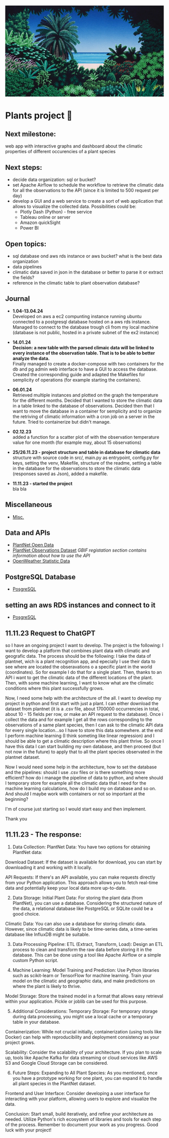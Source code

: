 ![Project Cover](https://github.com/mvomiero/plants/blob/main/assets/cover.jpeg)
# Plants project 🌴

## Next milestone:
web app with interactive graphs and dashboard about the climatic properties of different occurencies of a plant species

## Next steps:
* decide data organization: sql or bucket?
* set Apache Airflow to schedule the workflow to retrieve the climatic data for all the observations to the API (since it is limited to 500 request per day)
* develop a GUI and a web service to create a sort of web application that allows to visualize the collected data. Possibilities could be:
    * Plotly Dash (Python) - free service
    * Tableau online or server
    * Amazon quickSight
    * Power BI



## Open topics:
* sql database ond aws rds instance or aws bucket? what is the best data organization
* data pipelines
* climatic data saved in json in the database or better to parse it or extract the fields?
* reference in the climatic table to plant observation database?


## Journal

* __1.04-13.04.24__  
Developed on aws a ec2 compunting instance running ubuntu connected to a postgresql database hosted on a aws rds instance. Managed to connect to the database trough cli from my local machine (database is not public, hosted in a private subnet of the ex2 instance)

* __14.01.24__  
__Decision: a new table with the parsed climaic data will be linked to every instance of the observation table. That is to be able to better analyze the data.__  
Finally managed to create a docker-compose with two containers for the db and pg admin web interface to have a GUI to access the database. Created the corresponding guide and adapted the Makefiles for semplicity of operations (for example starting the containers).

* __06.01.24__  
Retrieved multiple instances and plotted on the graph the temperature for the different months. Decided that I wanted to store the climatic data in a table linked to the database of observations. Decided then that I want to move the database in a container for semplicity and to organize the retriving of climatic information with a cron job on a server in the future. Tried to containerize but didn't manage.

* __02.12.23__  
added a function for a scatter plot of with the observation temperature value for one month (for example may, about 15 observations)
* __25/26.11.23 - project structure and table in database for climatic data__  
structure with source code in src/, main.py as entrypoint, config.py for keys, setting the venv, Makefile, structure of the readme, setting a table in the database for the observations to store the climatic data (responses saved as Json), added a makefile. 
* __11.11.23 - started the project__   
bla bla

## Miscellaneous
* [Misc.](https://github.com/mvomiero/plants/blob/main/Guides/Miscellaneous.md)


## Data and APIs
* [PlantNet Open Data](https://plantnet.org/open-data/)
* [PlantNet Observations Dataset](https://www.gbif.org/dataset/7a3679ef-5582-4aaa-81f0-8c2545cafc81#description)  *GBIF registation section contains information about how to use the API*
* [OpenWeather Statistic Data](https://openweathermap.org/api/statistics-api#:~:text=Statistical%20Weather%20Data%20API%20allows,or%20for%20the%20entire%20year.)

## PostgreSQL Database
* [PosgreSQL](https://github.com/mvomiero/plants/blob/main/Guides/PostgreSQL.md)

## setting an aws RDS instances and connect to it
* [PosgreSQL](https://github.com/mvomiero/plants/blob/main/Guides/aws_rds.md)

## 11.11.23 Request to ChatGPT
so I have an ongoing project I want to develop. The project is the following: I want to develop a platform that combines plant data with climatic and geografic data. The process should be the following: I take the data of plantnet, wich is a plant recognition app, and epecially I use their data to see where are located  the obseravations o a specific plant in the world (coordinates). So for example I do that for a single plant. Then, thanks to an API i want to get the climatic data of the different locations of the plant. Then, with some machine learning, I want to know what are the climatic conditions where this plant successfully grows. 

Now, I need some help with the architecture of the all. I want to develop my project in python and first start with just a plant. I can either download the dataset from plantnet (it is a .csv file, about 1700000 occurrencies in total, about 10 - 15 fields per row, or make an API request to the database).
Once i collect the data and for example I get all the rows corresponding to the observations of a same plant species, then I can ask to the climatic API data for every single location...so I have to store this data somewhere. at the end I perform machine learning (I think someting like linear regression) and I should be able to get a climatic description where this plant thrive. So once I have this data I can start building my own database, and then proceed (but not now in the future) to apply that to all the plant species observated in the plantnet dataset. 

Now I would need some help in the architecture, how to set the database and the pipelines: should I use .csv files or is there something more efficient? how do i manage the pipeline of data to python, and where should I temporary store for example all the climatic data that I need for the machine learning calculations, how do I build my on database and so on. And should I maybe work with containers or not so important at the beginning?

I'm of course just starting so I would start easy and then implement.

Thank you

## 11.11.23 - The response:
1. Data Collection:
PlantNet Data:
You have two options for obtaining PlantNet data:

Download Dataset: If the dataset is available for download, you can start by downloading it and working with it locally.

API Requests: If there's an API available, you can make requests directly from your Python application. This approach allows you to fetch real-time data and potentially keep your local data more up-to-date.

2. Data Storage:
Initial Plant Data:
For storing the plant data (from PlantNet), you can use a database. Considering the structured nature of the data, a relational database like PostgreSQL or SQLite could be a good choice.

Climatic Data:
You can also use a database for storing climatic data. However, since climatic data is likely to be time-series data, a time-series database like InfluxDB might be suitable.

3. Data Processing Pipeline:
ETL (Extract, Transform, Load):
Design an ETL process to clean and transform the raw data before storing it in the database. This can be done using a tool like Apache Airflow or a simple custom Python script.

4. Machine Learning:
Model Training and Prediction:
Use Python libraries such as scikit-learn or TensorFlow for machine learning. Train your model on the climatic and geographic data, and make predictions on where the plant is likely to thrive.

Model Storage:
Store the trained model in a format that allows easy retrieval within your application. Pickle or joblib can be used for this purpose.

5. Additional Considerations:
Temporary Storage:
For temporary storage during data processing, you might use a local cache or a temporary table in your database.

Containerization:
While not crucial initially, containerization (using tools like Docker) can help with reproducibility and deployment consistency as your project grows.

Scalability:
Consider the scalability of your architecture. If you plan to scale up, tools like Apache Kafka for data streaming or cloud services like AWS S3 and Google Cloud Storage can be considered.

6. Future Steps:
Expanding to All Plant Species:
As you mentioned, once you have a prototype working for one plant, you can expand it to handle all plant species in the PlantNet dataset.

Frontend and User Interface:
Consider developing a user interface for interacting with your platform, allowing users to explore and visualize the data.

Conclusion:
Start small, build iteratively, and refine your architecture as needed. Utilize Python's rich ecosystem of libraries and tools for each step of the process. Remember to document your work as you progress. Good luck with your project!
